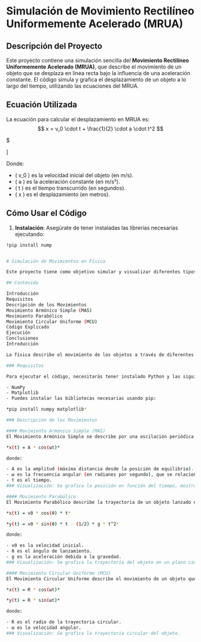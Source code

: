 # Simulación de Movimiento Rectilíneo Uniformemente Acelerado (MRUA)

## Descripción del Proyecto

Este proyecto contiene una simulación sencilla del **Movimiento Rectilíneo Uniformemente Acelerado (MRUA)**, que describe el movimiento de un objeto que se desplaza en línea recta bajo la influencia de una aceleración constante. El código simula y grafica el desplazamiento de un objeto a lo largo del tiempo, utilizando las ecuaciones del MRUA.

## Ecuación Utilizada

La ecuación para calcular el desplazamiento en MRUA es:
$$
x = v_0 \cdot t + \frac{1}{2} \cdot a \cdot t^2
$$


$


\]


Donde:
- \( v_0 \) es la velocidad inicial del objeto (en m/s).
- \( a \) es la aceleración constante (en m/s²).
- \( t \) es el tiempo transcurrido (en segundos).
- \( x \) es el desplazamiento (en metros).

## Cómo Usar el Código

1. **Instalación**: Asegúrate de tener instaladas las librerías necesarias ejecutando:

```bash
!pip install nump


# Simulación de Movimientos en Física

Este proyecto tiene como objetivo simular y visualizar diferentes tipos de movimiento en física: Movimiento Armónico Simple (MAS), Movimiento Parabólico y Movimiento Circular Uniforme (MCU). Se utiliza Python junto con las bibliotecas NumPy y Matplotlib para realizar cálculos numéricos y crear gráficos que ayudan a entender los conceptos de movimiento de manera visual.

## Contenido

Introducción
Requisitos
Descripción de los Movimientos
Movimiento Armónico Simple (MAS)
Movimiento Parabólico
Movimiento Circular Uniforme (MCU)
Código Explicado
Ejecución
Conclusiones
Introducción

La física describe el movimiento de los objetos a través de diferentes modelos. Este proyecto proporciona una forma visual de entender esos modelos mediante simulaciones en Python. Utilizaremos gráficas para observar cómo varían las posiciones de los objetos en el tiempo según diferentes condiciones iniciales.

### Requisitos

Para ejecutar el código, necesitarás tener instalado Python y las siguientes bibliotecas:

- NumPy
- Matplotlib
- Puedes instalar las bibliotecas necesarias usando pip:

*pip install numpy matplotlib*

### Descripción de los Movimientos

#### Movimiento Armónico Simple (MAS)
El Movimiento Armónico Simple se describe por una oscilación periódica. La ecuación que define la posición en función del tiempo es:

*x(t) = A * cos(ωt)*

donde:

- A es la amplitud (máxima distancia desde la posición de equilibrio).
- ω es la frecuencia angular (en radianes por segundo), que se relaciona con la frecuencia f como ω = 2πf.
- t es el tiempo.
### Visualización: Se grafica la posición en función del tiempo, mostrando la oscilación del objeto.

#### Movimiento Parabólico
El Movimiento Parabólico describe la trayectoria de un objeto lanzado en el aire bajo la influencia de la gravedad. Las ecuaciones para calcular la posición son:

*x(t) = v0 * cos(θ) * t*

*y(t) = v0 * sin(θ) * t - (1/2) * g * t^2*

donde:

- v0 es la velocidad inicial.
- θ es el ángulo de lanzamiento.
- g es la aceleración debida a la gravedad.
### Visualización: Se grafica la trayectoria del objeto en un plano cartesiano.

#### Movimiento Circular Uniforme (MCU)
El Movimiento Circular Uniforme describe el movimiento de un objeto que se desplaza a lo largo de una trayectoria circular con velocidad constante. La posición en coordenadas polares se puede describir como:

*x(t) = R * cos(ωt)*

*y(t) = R * sin(ωt)*

donde:

- R es el radio de la trayectoria circular.
- ω es la velocidad angular.
### Visualización: Se grafica la trayectoria circular del objeto.
